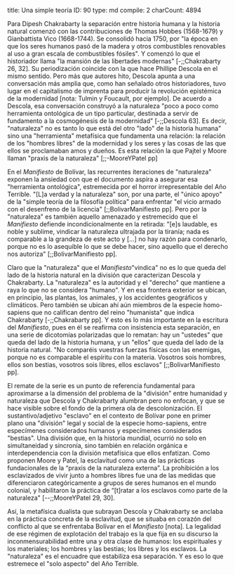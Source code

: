 title:          Una simple teoría
ID:             90
type:           md
compile:        2
charCount:      4894


Para Dipesh Chakrabarty la separación entre historia humana y la historia natural comenzó con las contribuciones de Thomas Hobbes (1568-1679) y Gianbattista Vico (1668-1744). Se consolidó hacia 1750, por "la época en que los seres humanos pasó de la madera y otros combustibles renovables al uso a gran escala de combustibles fósiles". Y comenzó lo que el historiador llama "la mansión de las libertades modernas" [-;;Chakrabarty 26, 32]. Su periodización coincide con la que hace Phillipe Descola en el mismo sentido. Pero más que autores hito, Descola apunta a una conversación más amplia que, como han señalado otros historiadores, tuvo lugar en el capitalismo de imprenta para producir la revolución epistémica de la modernidad [nota: Tulmin y Foucault, por ejemplo]. De acuerdo a Descola, esa conversación construyó a la naturaleza "poco a poco como herramienta ontológica de un tipo particular, destinada a servir de fundamento a la cosmogénesis de la modernidad" [-;;Descola 63]. Es decir, "naturaleza" no es tanto lo que está del otro "lado" de la historia humana" sino una "herramienta" metafísica que fundamenta una relación: la relación de los "hombres libres" de la modernidad y los seres y las cosas de las que ellos se proclamaban amos y dueños. Es esta relación la que Pajtel y Moore llaman "praxis de la naturaleza" [;;-MooreYPatel pp]

En el _Manifiesto_ de Bolívar, las recurrentes iteraciones de "naturaleza" exponen la ansiedad con que el documento aspira a asegurar esa "herramienta ontológica", estremecida por el horror irrepresentable del Año Terrible.  "[L]a verdad y la naturaleza" son, por una parte, el "único apoyo" de la "simple teoría de la filosofía política" para enfrentar "el vicio armado con el desenfreno de la licencia" [;;BolivarManifiesto pp]. Pero por la "naturaleza" es también aquello amenazado y estremecido que el _Manifiesto_ defiende incondicionalmente en la retirada: "[e]s laudable, es noble y sublime, vindicar la naturaleza ultrajada por la tiranía; nada es comparable a la grandeza de este acto y [...] no hay razón para condenarlo, porque no es lo asequible lo que se debe hacer, sino aquello que el derecho nos autoriza" [;;BolivarManifiesto pp]. 

Claro que la "naturaleza" que el _Manifiesto_"vindica" no es lo que queda del lado de la historia natural en la división que caracterizan Descola y Chakrabarty. La "naturaleza" es la autoridad y el "derecho" que mantiene a raya lo que no se considera "humano". Y en esa frontera exterior se ubican, en principio, las plantas, los animales, y los accidentes geográficos y climáticos. Pero también se ubican ahí aún miembros de la especie homo-sapiens que no califican dentro del reino "humanista" que indica Chakrabarty [-;;Chakrabarty pp]. Y esto es lo más importante en la escritura del *Manifiesto*, pues en él se reafirma con insistencia esta separación, en una serie de dicotomías polarizadas que lo rematan: hay un "ustedes" que queda del lado de la historia humana, y un "ellos" que queda del lado de la historia natural. "No comparéis vuestras fuerzas físicas con las enemigas, porque no es comparable el espíritu con la materia. Vosotros sois hombres, ellos son bestias, vosotros sois libres, ellos esclavos" [;;BolivarManifiesto pp].

El remate de la serie es un punto de referencia fundamental para aproximarse a la dimensión del problema de la "división" entre humanidad y naturaleza que Descola y Chakrabarty alumbran pero no enfocan, y que se hace visible sobre el fondo de la primera ola de descolonización. El sustantivo/adjetivo "esclavo" en el contexto de Bolívar pone en primer plano una "división" legal y social de la especie homo-sapiens, entre especímenes considerados humanos y especímenes considerados "bestias". Una división que, en la historia mundial, ocurrió no solo en simultaneidad y sincronía, sino también en relación orgánica e interdependencia con la división metafísica que ellos enfatizan. Como proponen Moore y Patel, la esclavitud como una de las prácticas fundacionales de la “praxis de la naturaleza externa”. La prohibición a los esclavizados de vivir junto a hombres libres fue una de las medidas que diferenciaron categóricamente a grupos de seres humanos en el mundo colonial, y habilitaron la práctica de “[t]ratar a los esclavos como parte de la naturaleza" [--;;MooreYPatel 29, 30]. 

Así, la metafísica dualista que subrayan Descola y Chakrabarty se anclaba en la práctica concreta de la esclavitud, que se situaba en corazón del conflicto al que se enfrentaba Bolívar en el *Manifiesto* [nota]. La legalidad de ese régimen de explotación del trabajo es la que fija en su discurso la inconmensurabilidad entre una y otra clase de humanos: los espirituales y los materiales; los hombres y las bestias; los libres y los esclavos. La "naturaleza" es el encuadre que estabiliza esa separación. Y es eso lo que estremece el "solo aspecto" del Año Terrible.